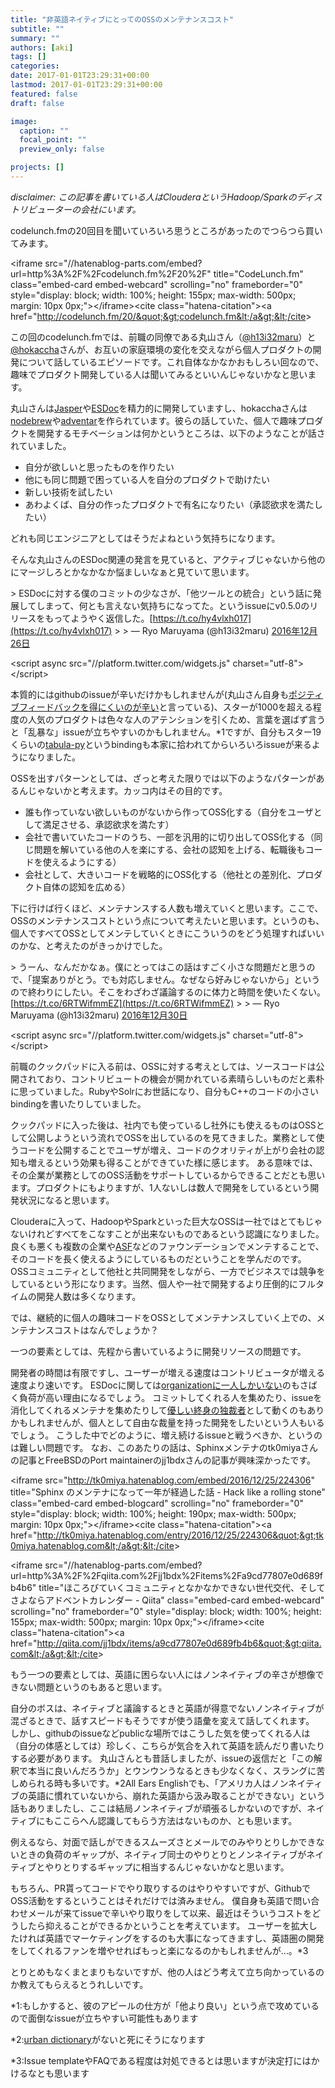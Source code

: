 ```yaml
---
title: "非英語ネイティブにとってのOSSのメンテナンスコスト"
subtitle: ""
summary: ""
authors: [aki]
tags: []
categories: 
date: 2017-01-01T23:29:31+00:00
lastmod: 2017-01-01T23:29:31+00:00
featured: false
draft: false

image:
  caption: ""
  focal_point: ""
  preview_only: false

projects: []
---
```

_disclaimer: この記事を書いている人はClouderaというHadoop/Sparkのディストリビューターの会社にいます。_

codelunch.fmの20回目を聞いていろいろ思うところがあったのでつらつら買いてみます。

&lt;iframe src=&quot;//hatenablog-parts.com/embed?url=http%3A%2F%2Fcodelunch.fm%2F20%2F&quot; title=&quot;CodeLunch.fm&quot; class=&quot;embed-card embed-webcard&quot; scrolling=&quot;no&quot; frameborder=&quot;0&quot; style=&quot;display: block; width: 100%; height: 155px; max-width: 500px; margin: 10px 0px;&quot;&gt;&lt;/iframe&gt;&lt;cite class=&quot;hatena-citation&quot;&gt;&lt;a href=&quot;http://codelunch.fm/20/&quot;&gt;codelunch.fm&lt;/a&gt;&lt;/cite&gt;

この回のcodelunch.fmでは、前職の同僚である丸山さん（[@h13i32maru](https://twitter.com/h13i32maru)）と[@hokaccha](https://twitter.com/hokaccha)さんが、お互いの家庭環境の変化を交えながら個人プロダクトの開発について話しているエピソードです。これ自体なかなかおもしろい回なので、趣味でプロダクト開発している人は聞いてみるといいんじゃないかなと思います。

丸山さんは[Jasper](https://jasperapp.io/)や[ESDoc](https://esdoc.org/)を精力的に開発していますし、hokacchaさんは[nodebrew](https://github.com/hokaccha/nodebrew)や[adventar](http://www.adventar.org/)を作られています。彼らの話していた、個人で趣味プロダクトを開発するモチベーションは何かというところは、以下のようなことが話されていました。

- 自分が欲しいと思ったものを作りたい
- 他にも同じ問題で困っている人を自分のプロダクトで助けたい
- 新しい技術を試したい
- あわよくば、自分の作ったプロダクトで有名になりたい（承認欲求を満たしたい）

どれも同じエンジニアとしてはそうだよねという気持ちになります。

そんな丸山さんのESDoc関連の発言を見ていると、アクティブじゃないから他のにマージしろとかなかなか悩ましいなぁと見ていて思います。

&gt; ESDocに対する僕のコミットの少なさが、「他ツールとの統合」という話に発展してしまって、何とも言えない気持ちになってた。というissueにv0.5.0のリリースをもってようやく返信した。[https://t.co/hy4vlxh017](https://t.co/hy4vlxh017)
&gt; 
&gt; — Ryo Maruyama (@h13i32maru) [2016年12月26日](https://twitter.com/h13i32maru/status/813322023690588160)

&lt;script async src=&quot;//platform.twitter.com/widgets.js&quot; charset=&quot;utf-8&quot;&gt;&lt;/script&gt;

本質的にはgithubのissueが辛いだけかもしれませんが(丸山さん自身も[ポジティブフィードバックを得にくいのが辛い](https://twitter.com/h13i32maru/status/814693960866144256)と言っている)、スターが1000を超える程度の人気のプロダクトは色々な人のアテンションを引くため、言葉を選ばず言うと「乱暴な」issueが立ちやすいのかもしれません。\*1ですが、自分もスター19くらいの[tabula-py](https://github.com/chezou/tabula-py)というbindingも本家に拾われてからいろいろissueが来るようになりました。

OSSを出すパターンとしては、ざっと考えた限りでは以下のようなパターンがあるんじゃないかと考えます。カッコ内はその目的です。

- 誰も作っていない欲しいものがないから作ってOSS化する（自分をユーザとして満足させる、承認欲求を満たす）
- 会社で書いていたコードのうち、一部を汎用的に切り出してOSS化する（同じ問題を解いている他の人を楽にする、会社の認知を上げる、転職後もコードを使えるようにする）
- 会社として、大きいコードを戦略的にOSS化する（他社との差別化、プロダクト自体の認知を広める）

下に行けば行くほど、メンテナンスする人数も増えていくと思います。ここで、OSSのメンテナンスコストという点について考えたいと思います。というのも、個人ですべてOSSとしてメンテしていくときにこういうのをどう処理すればいいのかな、と考えたのがきっかけでした。

&gt; うーん、なんだかなぁ。僕にとってはこの話はすごく小さな問題だと思うので、「提案ありがとう。でも対応しません。なぜなら好みじゃないから」というので終わりにしたい。そこをわざわざ議論するのに体力と時間を使いたくない。[https://t.co/6RTWifmmEZ](https://t.co/6RTWifmmEZ)
&gt; 
&gt; — Ryo Maruyama (@h13i32maru) [2016年12月30日](https://twitter.com/h13i32maru/status/814657477417443328)

&lt;script async src=&quot;//platform.twitter.com/widgets.js&quot; charset=&quot;utf-8&quot;&gt;&lt;/script&gt;

前職のクックパッドに入る前は、OSSに対する考えとしては、ソースコードは公開されており、コントリビュートの機会が開かれている素晴らしいものだと素朴に思っていました。RubyやSolrにお世話になり、自分もC++のコードの小さいbindingを書いたりしていました。

クックパッドに入った後は、社内でも使っているし社外にも使えるものはOSSとして公開しようという流れでOSSを出しているのを見てきました。業務として使うコードを公開することでユーザが増え、コードのクオリティが上がり会社の認知も増えるという効果も得ることができていた様に感じます。 ある意味では、その企業が業務としてのOSS活動をサポートしているからできることだとも思います。プロダクトにもよりますが、1人ないしは数人で開発をしているという開発状況になると思います。

Clouderaに入って、HadoopやSparkといった巨大なOSSは一社ではとてもじゃないけれどすべてをこなすことが出来ないものであるという認識になりました。 良くも悪くも複数の企業や[ASF](https://www.apache.org/)などのファウンデーションでメンテすることで、そのコードを長く使えるようにしているものだということを学んだのです。 OSSコミュニティとして他社と共同開発をしながら、一方でビジネスでは競争をしているという形になります。当然、個人や一社で開発するより圧倒的にフルタイムの開発人数は多くなります。

では、継続的に個人の趣味コードをOSSとしてメンテナンスしていく上での、メンテナンスコストはなんでしょうか？

一つの要素としては、先程から書いているように開発リソースの問題です。

開発者の時間は有限ですし、ユーザーが増える速度はコントリビュータが増える速度より速いです。 ESDocに関しては[organizationに一人しかいない](https://github.com/orgs/esdoc/people)のもさばく負荷が高い理由になるでしょう。 コミットしてくれる人を集めたり、issueを消化してくれるメンテナを集めたりして[優しい終身の独裁者](https://ja.wikipedia.org/wiki/%E5%84%AA%E3%81%97%E3%81%84%E7%B5%82%E8%BA%AB%E3%81%AE%E7%8B%AC%E8%A3%81%E8%80%85)として動くのもありかもしれませんが、個人として自由な裁量を持った開発をしたいという人もいるでしょう。 こうした中でどのように、増え続けるissueと戦うべきか、というのは難しい問題です。 なお、このあたりの話は、Sphinxメンテナのtk0miyaさんの記事とFreeBSDのPort maintainerのjj1bdxさんの記事が興味深かったです。

&lt;iframe src=&quot;http://tk0miya.hatenablog.com/embed/2016/12/25/224306&quot; title=&quot;Sphinx のメンテナになって一年が経過した話 - Hack like a rolling stone&quot; class=&quot;embed-card embed-blogcard&quot; scrolling=&quot;no&quot; frameborder=&quot;0&quot; style=&quot;display: block; width: 100%; height: 190px; max-width: 500px; margin: 10px 0px;&quot;&gt;&lt;/iframe&gt;&lt;cite class=&quot;hatena-citation&quot;&gt;&lt;a href=&quot;http://tk0miya.hatenablog.com/entry/2016/12/25/224306&quot;&gt;tk0miya.hatenablog.com&lt;/a&gt;&lt;/cite&gt;

&lt;iframe src=&quot;//hatenablog-parts.com/embed?url=http%3A%2F%2Fqiita.com%2Fjj1bdx%2Fitems%2Fa9cd77807e0d689fb4b6&quot; title=&quot;ほころびていくコミュニティとなかなかできない世代交代、そしてさよならアドベントカレンダー - Qiita&quot; class=&quot;embed-card embed-webcard&quot; scrolling=&quot;no&quot; frameborder=&quot;0&quot; style=&quot;display: block; width: 100%; height: 155px; max-width: 500px; margin: 10px 0px;&quot;&gt;&lt;/iframe&gt;&lt;cite class=&quot;hatena-citation&quot;&gt;&lt;a href=&quot;http://qiita.com/jj1bdx/items/a9cd77807e0d689fb4b6&quot;&gt;qiita.com&lt;/a&gt;&lt;/cite&gt;

もう一つの要素としては、英語に困らない人にはノンネイティブの辛さが想像できない問題というのもあると思います。

自分のボスは、ネイティブと議論するときと英語が得意でないノンネイティブが混ざるときで、話すスピードもそうですが使う語彙を変えて話してくれます。 しかし、githubのissueなどpublicな場所ではこうした気を使ってくれる人は（自分の体感としては）珍しく、こちらが気合を入れて英語を読んだり書いたりする必要があります。 丸山さんとも昔話しましたが、issueの返信だと「この解釈で本当に良いんだろうか」とウンウンうなるときも少なくなく、スラングに苦しめられる時も多いです。\*2All Ears Englishでも、「アメリカ人はノンネイティブの英語に慣れていないから、崩れた英語から汲み取ることができない」という話もありましたし、ここは結局ノンネイティブが頑張るしかないのですが、ネイティブにもここらへん認識してもらう方法はないものか、とも思います。

例えるなら、対面で話しができるスムーズさとメールでのみやりとりしかできないときの負荷のギャップが、ネイティブ同士のやりとりとノンネイティブがネイティブとやりとりするギャップに相当するんじゃないかなと思います。

もちろん、PR貰ってコードでやり取りするのはやりやすいですが、GithubでOSS活動をするということはそれだけでは済みません。 僕自身も英語で問い合わせメールが来てissueで辛いやり取りをして以来、最近はそういうコストをどうしたら抑えることができるかということを考えています。 ユーザーを拡大したければ英語でマーケティングをするのも大事になってきますし、英語圏の開発をしてくれるファンを増やせればもっと楽になるのかもしれませんが...。\*3

とりとめもなくまとまりもないですが、他の人はどう考えて立ち向かっているのか教えてもらえるとうれしいです。

\*1:もしかすると、彼のアピールの仕方が「他より良い」という点で攻めているので面倒なissueが立ちやすい可能性もあります

\*2:[urban dictionary](http://www.urbandictionary.com/)がないと死にそうになります

\*3:Issue templateやFAQである程度は対処できるとは思いますが決定打にはかけるなとも思います


